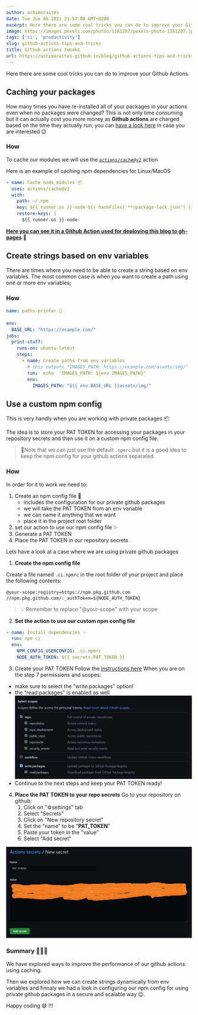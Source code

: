 ```yaml
---
author: achimoraites
date: Tue Jun 08 2021 21:57:00 GMT+0200
excerpt: Here there are some cool tricks you can do to improve your Github Actions
image: https://images.pexels.com/photos/1181287/pexels-photo-1181287.jpeg?auto=compress&cs=tinysrgb&dpr=2&h=225&w=400
tags: ['ci', 'productivity']
slug: github-actions-tips-and-tricks
title: Github actions tweaks
url: https://achimoraites.github.io/blog/github-actions-tips-and-tricks
---
```


<script context="module">
  export const prerender = true;
</script>

Here there are some cool tricks you can do to improve your Github Actions.

## Caching your packages

How many times you have re-installed all of your packages in your actions even when no packages were changed?
This is not only time consuming but it can actually cost you more money as **Github actions** are charged based on the time they actually run;
you can [have a look here](https://github.com/pricing) in case you are interested 😉

### How

To cache our modules we will use the [`actions/cache@v2`](https://github.com/actions/cache) action

Here is an example of caching npm dependencies for Linux/MacOS

```yaml
- name: Cache node_modules 📦
  uses: actions/cache@v2
  with:
    path: ~/.npm
    key: ${{ runner.os }}-node-${{ hashFiles('**/package-lock.json') }}
    restore-keys: |
      ${{ runner.os }}-node-
```

**[Here you can see it in a Github Action used for deploying this blog to gh-pages](https://github.com/achimoraites/achimoraites.github.io/blob/master/.github/workflows/deploy-gh.yaml#L24-L31)** 🚀

## Create strings based on env variables

There are times where you need to be able to create a string based on env variables.
The most common case is when you want to create a path using one or more env variables;

### How

```yaml
name: paths-printer 🦄

env:
  BASE_URL: "https://example.com/"
jobs:
  print-stuff:
    runs-on: ubuntu-latest
    steps:
	  - name: Create paths from env variables
	    # this outputs "IMAGES_PATH: https://example.com/assets/img/"
	    run:  echo  "IMAGES_PATH: ${env.IMAGES_PATH}"
	    env:
	      IMAGES_PATH: "${{ env.BASE_URL }}assets/img/"
```

## Use a custom npm config

This is very handly when you are working with private packages 📦

The idea is to store your PAT TOKEN for accessing your packages in your repository secrets and then use it on a custom npm config file.

> 📝Note that we can just use the default `.npmrc` but it is a good idea to keep the npm config for your github actions separated.

### How

In order for it to work we need to:

1. Create an npm config file 🦄
   - includes the configuration for our private github packages
   - we will take the PAT TOKEN from an env variable
   - we can name it anything that we want
   - place it in the project root folder
2. set our action to use our npm config file ✨
3. Generate a PAT TOKEN
4. Place the PAT TOKEN in our repository secrets

Lets have a look at a case where we are using private github packages

1. **Create the npm config file**

Create a file named `.ci.npmrc` in the root folder of your project and place the following contents:

```
@your-scope:registry=https://npm.pkg.github.com
//npm.pkg.github.com/:_authToken=${NODE_AUTH_TOKEN}
```

> 💡 Remember to replace "@your-scope" with your scope

2. **Set the action to use our custom npm config file**

```yaml
- name: Install dependencies ✨
  run: npm ci
  env:
    NPM_CONFIG_USERCONFIG: .ci.npmrc
    NODE_AUTH_TOKEN: ${{ secrets.PAT_TOKEN }}
```

3. Create your PAT TOKEN
   Follow the [instructions here](https://docs.github.com/en/github/authenticating-to-github/keeping-your-account-and-data-secure/creating-a-personal-access-token)
   When you are on the step 7 permissions and scopes:

- make sure to select the "write:packages" option!
- the "read:packages" is enabled as well
  ![Github pat scopes](/images/blog/github-actions-tips-and-tricks/pat-creation.webp)
- Continue to the next steps and keep your PAT TOKEN ready!

4. **Place the PAT TOKEN to your repo secrets**
   Go to your repository on github:
   1. Click on "⚙️settings" tab
   2. Select "Secrets"
   3. Click on "New repository secret"
   4. Set the "name" to be "**PAT_TOKEN**"
   5. Paste your token in the "value"
   6. Select "Add secret"

![Github add secret](/images/blog/github-actions-tips-and-tricks/add-repo-secret.webp)


### Summary 👨🏻‍💻
We have explored ways to improve the performance of our github actions using caching.

Then we explored how we can create strings dynamically from env variables and finnaly we had a look in configuring our npm config for using private github packages in a secure and scalable way 😉.

Happy coding 😄 !!!

